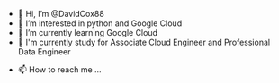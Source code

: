 - 👋 Hi, I’m @DavidCox88
- 👀 I’m interested in python and Google Cloud
- 🌱 I’m currently learning Google Cloud
- 📜 I'm currently study for Associate Cloud Engineer and Professional Data Engineer
<!---
- 💞️ I’m looking to collaborate on ...
--->
- 📫 How to reach me ...

<!---
DavidCox88/DavidCox88 is a ✨ special ✨ repository because its `README.md` (this file) appears on your GitHub profile.
You can click the Preview link to take a look at your changes.
--->
